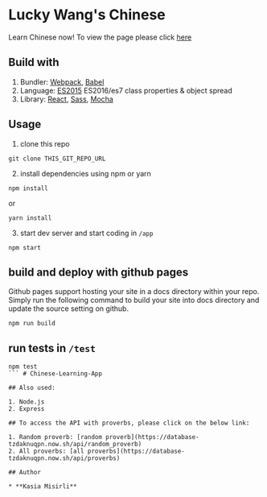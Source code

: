 # Lucky Wang's Chinese

Learn Chinese now! To view the page please click [here](https://kasiamisirli.github.io/Chinese-Learning-App/)

## Build with

1. Bundler: [Webpack](http://webpack.github.io/docs/), [Babel](https://babeljs.io)
2. Language: [ES2015](https://babeljs.io/docs/learn-es2015/) ES2016/es7 class properties & object spread
3. Library: [React](https://reactjs.org/), [Sass](http://sass-lang.com/), [Mocha](https://mochajs.org)

## Usage

1. clone this repo
```
git clone THIS_GIT_REPO_URL
```

2. install dependencies using npm or yarn
```
npm install
```
or
```
yarn install
```

3. start dev server and start coding in `/app`
```
npm start
```

## build and deploy with github pages

Github pages support hosting your site in a docs directory within your repo. Simply run the following command to build your site into docs directory and update the source setting on github. 

```
npm run build
```

## run tests in `/test`
```
npm test
``` # Chinese-Learning-App

## Also used:

1. Node.js
2. Express

## To access the API with proverbs, please click on the below link:

1. Random proverb: [random proverb](https://database-tzdaknuqpn.now.sh/api/random_proverb)
2. All proverbs: [all proverbs](https://database-tzdaknuqpn.now.sh/api/proverbs)

## Author

* **Kasia Misirli** 
